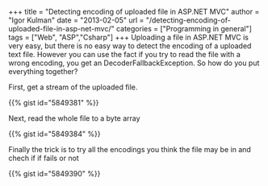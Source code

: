 +++
title = "Detecting encoding of uploaded file in ASP.NET MVC"
author = "Igor Kulman"
date = "2013-02-05"
url = "/detecting-encoding-of-uploaded-file-in-asp-net-mvc/"
categories = ["Programming in general"]
tags = ["Web", "ASP","Csharp"]
+++
Uploading a file in ASP.NET MVC is very easy, but there is no easy way to detect the encoding of a uploaded text file. However you can use the fact if you try to read the file with a wrong encoding, you get an DecoderFallbackException. So how do you put everything together?

First, get a stream of the uploaded file.

{{% gist id="5849381" %}}

<!--more-->

Next, read the whole file to a byte array

{{% gist id="5849384" %}}

Finally the trick is to try all the encodings you think the file may be in and chech if if fails or not

{{% gist id="5849390" %}}
